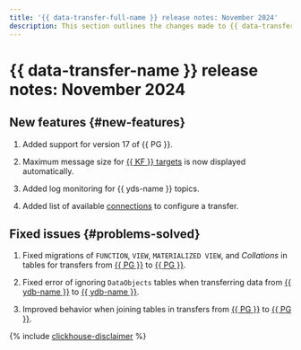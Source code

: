 ```yaml
---
title: '{{ data-transfer-full-name }} release notes: November 2024'
description: This section outlines the changes made to {{ data-transfer-name }} in November 2024.
---
```


# {{ data-transfer-name }} release notes: November 2024

## New features {#new-features}

1. Added support for version 17 of {{ PG }}.

1. Maximum message size for [{{ KF }} targets](../operations/endpoint/target) is now displayed automatically.


1. Added log monitoring for {{ yds-name }} topics.

1. Added list of available [connections](../../metadata-hub/concepts/connection-manager.md) to configure a transfer.


## Fixed issues {#problems-solved}

1. Fixed migrations of `FUNCTION`, `VIEW`, `MATERIALIZED VIEW`, and _Collations_ in tables for transfers from [{{ PG }}](../operations/endpoint/source/postgresql.md) to [{{ PG }}](../operations/endpoint/target/postgresql.md).

1. Fixed error of ignoring `DataObjects` tables when transferring data from [{{ ydb-name }}](../operations/endpoint/source/ydb.md) to [{{ ydb-name }}](../operations/endpoint/target/yandex-database.md).

1. Improved behavior when joining tables in transfers from [{{ PG }}](../operations/endpoint/source/postgresql.md) to [{{ PG }}](../operations/endpoint/target/postgresql.md).


{% include [clickhouse-disclaimer](../../_includes/clickhouse-disclaimer.md) %}